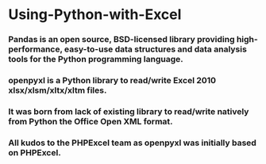 # Using-Python-with-Excel

### Pandas is an open source, BSD-licensed library providing high-performance, easy-to-use data structures and data analysis tools for the Python programming language.

### openpyxl is a Python library to read/write Excel 2010 xlsx/xlsm/xltx/xltm files.
### It was born from lack of existing library to read/write natively from Python the Office Open XML format.
### All kudos to the PHPExcel team as openpyxl was initially based on PHPExcel.